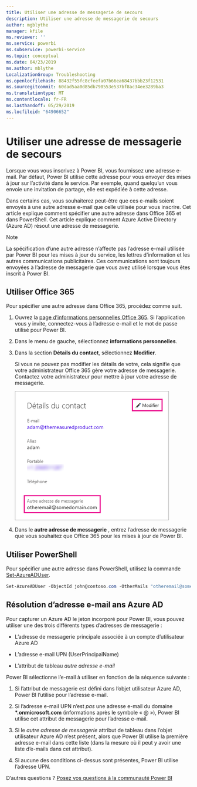 ```yaml
---
title: Utiliser une adresse de messagerie de secours
description: Utiliser une adresse de messagerie de secours
author: mgblythe
manager: kfile
ms.reviewer: ''
ms.service: powerbi
ms.subservice: powerbi-service
ms.topic: conceptual
ms.date: 04/23/2019
ms.author: mblythe
LocalizationGroup: Troubleshooting
ms.openlocfilehash: 88432f55fc8cfeefa07b66ea68437bbb23f12531
ms.sourcegitcommit: 60dad5aa0d85db790553e537bf8ac34ee3289ba3
ms.translationtype: MT
ms.contentlocale: fr-FR
ms.lasthandoff: 05/29/2019
ms.locfileid: "64906652"
---
```

# <a name="use-an-alternate-email-address"></a>Utiliser une adresse de messagerie de secours

Lorsque vous vous inscrivez à Power BI, vous fournissez une adresse e-mail. Par défaut, Power BI utilise cette adresse pour vous envoyer des mises à jour sur l’activité dans le service. Par exemple, quand quelqu’un vous envoie une invitation de partage, elle est expédiée à cette adresse.

Dans certains cas, vous souhaiterez peut-être que ces e-mails soient envoyés à une autre adresse e-mail que celle utilisée pour vous inscrire. Cet article explique comment spécifier une autre adresse dans Office 365 et dans PowerShell. Cet article explique comment Azure Active Directory (Azure AD) résout une adresse de messagerie.

> [!NOTE]
> La spécification d’une autre adresse n’affecte pas l’adresse e-mail utilisée par Power BI pour les mises à jour du service, les lettres d’information et les autres communications publicitaires. Ces communications sont toujours envoyées à l’adresse de messagerie que vous avez utilisé lorsque vous êtes inscrit à Power BI.

## <a name="use-office-365"></a>Utiliser Office 365

Pour spécifier une autre adresse dans Office 365, procédez comme suit.

1. Ouvrez la [page d’informations personnelles Office 365](https://portal.office.com/account/#personalinfo). Si l’application vous y invite, connectez-vous à l’adresse e-mail et le mot de passe utilisé pour Power BI.

1. Dans le menu de gauche, sélectionnez **informations personnelles**.

1. Dans la section **Détails du contact**, sélectionnez **Modifier**.

    Si vous ne pouvez pas modifier les détails de votre, cela signifie que votre administrateur Office 365 gère votre adresse de messagerie. Contactez votre administrateur pour mettre à jour votre adresse de messagerie.

    ![Détails du contact](media/service-admin-alternate-email-address-for-power-bi/contact-details.png)

1. Dans le **autre adresse de messagerie** , entrez l’adresse de messagerie que vous souhaitez que Office 365 pour les mises à jour de Power BI.

## <a name="use-powershell"></a>Utiliser PowerShell

Pour spécifier une autre adresse dans PowerShell, utilisez la commande [Set-AzureADUser](/powershell/module/azuread/set-azureaduser/).

```powershell
Set-AzureADUser -ObjectId john@contoso.com -OtherMails "otheremail@somedomain.com"
```

## <a name="email-address-resolution-in-azure-ad"></a>Résolution d’adresse e-mail ans Azure AD

Pour capturer un Azure AD le jeton incorporé pour Power BI, vous pouvez utiliser une des trois différents types d’adresses de messagerie :

* L’adresse de messagerie principale associée à un compte d’utilisateur Azure AD

* L’adresse e-mail UPN (UserPrincipalName)

* L’attribut de tableau *autre adresse e-mail*

Power BI sélectionne l’e-mail à utiliser en fonction de la séquence suivante :

1. Si l’attribut de messagerie est défini dans l’objet utilisateur Azure AD, Power BI l’utilise pour l’adresse e-mail.

1. Si l’adresse e-mail UPN n’est *pas* une adresse e-mail du domaine **\*.onmicrosoft.com** (informations après le symbole « \@ »), Power BI utilise cet attribut de messagerie pour l’adresse e-mail.

1. Si le *autre adresse de messagerie* attribut de tableau dans l’objet utilisateur Azure AD n’est présent, alors que Power BI utilise la première adresse e-mail dans cette liste (dans la mesure où il peut y avoir une liste d’e-mails dans cet attribut).

1. Si aucune des conditions ci-dessus sont présentes, Power BI utilise l’adresse UPN.

D’autres questions ? [Posez vos questions à la communauté Power BI](http://community.powerbi.com/)